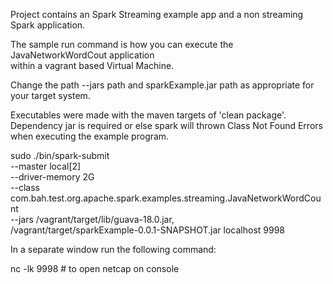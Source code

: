 
Project contains an Spark Streaming example app and a non streaming Spark application. 

The sample run command is how you can execute the JavaNetworkWordCout application  
within a vagrant based Virtual Machine. 

Change the path --jars path and sparkExample.jar path as appropriate for your target system. 

Executables were made with the maven targets of 'clean package'. 
Dependency jar is required or else spark will thrown Class Not Found Errors when executing the example program. 

sudo ./bin/spark-submit \
 --master local[2] \
 --driver-memory 2G \
 --class com.bah.test.org.apache.spark.examples.streaming.JavaNetworkWordCount  \
 --jars /vagrant/target/lib/guava-18.0.jar, \
 /vagrant/target/sparkExample-0.0.1-SNAPSHOT.jar  localhost 9998



In a separate window run the following command: 
 
nc -lk 9998 # to open netcap on console 